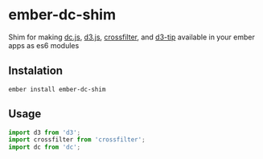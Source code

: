 # ember-dc-shim

Shim for making [dc.js](http://dc-js.github.io/dc.js/), [d3.js](https://d3js.org/), [crossfilter](http://crossfilter.github.io/crossfilter/), and [d3-tip](http://labratrevenge.com/d3-tip/) available in your ember apps as es6 modules

## Instalation
`ember install ember-dc-shim`

## Usage

```javascript
import d3 from 'd3';
import crossfilter from 'crossfilter';
import dc from 'dc';
```
